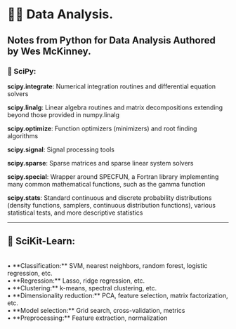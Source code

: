 # ✊🏿 Data Analysis.
Notes from Python for Data Analysis Authored by Wes McKinney.
-------------------
### 🔬 SciPy:

**scipy.integrate**:
Numerical integration routines and differential equation solvers

**scipy.linalg**:
Linear algebra routines and matrix decompositions extending beyond those provided
in numpy.linalg

**scipy.optimize**:
Function optimizers (minimizers) and root finding algorithms

**scipy.signal**:
Signal processing tools

**scipy.sparse**:
Sparse matrices and sparse linear system solvers

**scipy.special**:
Wrapper around SPECFUN, a Fortran library implementing many common
mathematical functions, such as the gamma function

**scipy.stats**:
Standard continuous and discrete probability distributions (density functions,
samplers, continuous distribution functions), various statistical tests, and more
descriptive statistics

-----------------------
## 🔬 SciKit-Learn:<br>
<br>
• **Classification:** SVM, nearest neighbors, random forest, logistic regression, etc.<br>
• **Regression:** Lasso, ridge regression, etc.<br>
• **Clustering:** k-means, spectral clustering, etc.<br>
• **Dimensionality reduction:** PCA, feature selection, matrix factorization, etc.<br>
• **Model selection:** Grid search, cross-validation, metrics<br>
• **Preprocessing:** Feature extraction, normalization<br>
